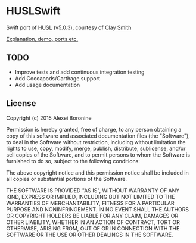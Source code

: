 HUSLSwift
=========

Swift port of [HUSL](http://www.husl-colors.org) (v5.0.3), courtesy of [Clay Smith](https://github.com/stphnclysmth)

[Explanation, demo, ports etc.](http://www.husl-colors.org)


TODO
----

* Improve tests and add continuous integration testing
* Add Cocoapods/Carthage support
* Add usage documentation


License
-------

Copyright (c) 2015 Alexei Boronine

Permission is hereby granted, free of charge, to any person obtaining a copy
of this software and associated documentation files (the "Software"), to deal
in the Software without restriction, including without limitation the rights
to use, copy, modify, merge, publish, distribute, sublicense, and/or sell
copies of the Software, and to permit persons to whom the Software is
furnished to do so, subject to the following conditions:

The above copyright notice and this permission notice shall be included in all
copies or substantial portions of the Software.

THE SOFTWARE IS PROVIDED "AS IS", WITHOUT WARRANTY OF ANY KIND, EXPRESS OR
IMPLIED, INCLUDING BUT NOT LIMITED TO THE WARRANTIES OF MERCHANTABILITY,
FITNESS FOR A PARTICULAR PURPOSE AND NONINFRINGEMENT. IN NO EVENT SHALL THE
AUTHORS OR COPYRIGHT HOLDERS BE LIABLE FOR ANY CLAIM, DAMAGES OR OTHER
LIABILITY, WHETHER IN AN ACTION OF CONTRACT, TORT OR OTHERWISE, ARISING FROM,
OUT OF OR IN CONNECTION WITH THE SOFTWARE OR THE USE OR OTHER DEALINGS IN THE
SOFTWARE.
